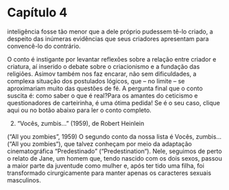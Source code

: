 # Capítulo 4

inteligência fosse tão menor que a dele próprio pudessem tê-lo criado, a despeito das inúmeras evidências que seus criadores apresentam para convencê-lo do contrário.

O conto é instigante por levantar reflexões sobre a relação entre criador e criatura, aí inserido o debate sobre o criacionismo e a fundação das religiões. Asimov também nos faz encarar, não sem dificuldades, a complexa situação dos postulados lógicos, que – no limite – se aproximariam muito das questões de fé. A pergunta final que o conto suscita é: como saber o que é real?Para os amantes do ceticismo e questionadores de carteirinha, é uma ótima pedida! Se é o seu caso, clique aqui ou no botão abaixo para ler o conto completo.

2. “Vocês, zumbis…” (1959), de Robert Heinlein

(“All you zombies”, 1959)
O segundo conto da nossa lista é Vocês, zumbis… (“All you zombies“), que talvez conheçam por meio da adaptação cinematográfica “Predestinado” (“Predestination“). Nele, seguimos de perto o relato de Jane, um homem que, tendo nascido com os dois sexos, passou a maior parte da juventude como mulher e, após ter tido uma filha, foi transformado cirurgicamente para manter apenas os caracteres sexuais masculinos.